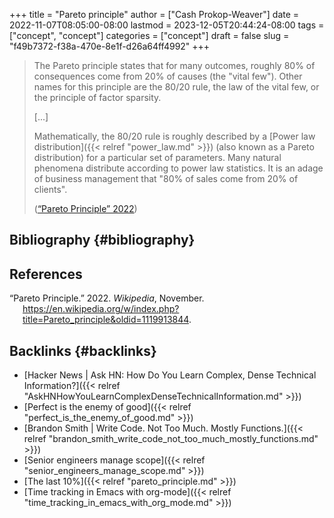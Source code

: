 +++
title = "Pareto principle"
author = ["Cash Prokop-Weaver"]
date = 2022-11-07T08:05:00-08:00
lastmod = 2023-12-05T20:44:24-08:00
tags = ["concept", "concept"]
categories = ["concept"]
draft = false
slug = "f49b7372-f38a-470e-8e1f-d26a64ff4992"
+++

> The Pareto principle states that for many outcomes, roughly 80% of consequences come from 20% of causes (the "vital few"). Other names for this principle are the 80/20 rule, the law of the vital few, or the principle of factor sparsity.
>
> [...]
>
> Mathematically, the 80/20 rule is roughly described by a [Power law distribution]({{< relref "power_law.md" >}}) (also known as a Pareto distribution) for a particular set of parameters. Many natural phenomena distribute according to power law statistics. It is an adage of business management that "80% of sales come from 20% of clients".
>
> (<a href="#citeproc_bib_item_1">“Pareto Principle” 2022</a>)


## Bibliography {#bibliography}

## References

<style>.csl-entry{text-indent: -1.5em; margin-left: 1.5em;}</style><div class="csl-bib-body">
  <div class="csl-entry"><a id="citeproc_bib_item_1"></a>“Pareto Principle.” 2022. <i>Wikipedia</i>, November. <a href="https://en.wikipedia.org/w/index.php?title=Pareto_principle&oldid=1119913844">https://en.wikipedia.org/w/index.php?title=Pareto_principle&#38;oldid=1119913844</a>.</div>
</div>


## Backlinks {#backlinks}

-   [Hacker News | Ask HN: How Do You Learn Complex, Dense Technical Information?]({{< relref "AskHNHowYouLearnComplexDenseTechnicalInformation.md" >}})
-   [Perfect is the enemy of good]({{< relref "perfect_is_the_enemy_of_good.md" >}})
-   [Brandon Smith | Write Code. Not Too Much. Mostly Functions.]({{< relref "brandon_smith_write_code_not_too_much_mostly_functions.md" >}})
-   [Senior engineers manage scope]({{< relref "senior_engineers_manage_scope.md" >}})
-   [The last 10%]({{< relref "pareto_principle.md" >}})
-   [Time tracking in Emacs with org-mode]({{< relref "time_tracking_in_emacs_with_org_mode.md" >}})
